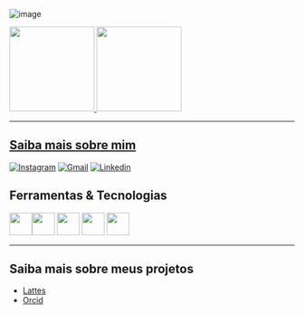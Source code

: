 ![image](https://github.com/YgorRuas/YgorRuas/assets/106711102/ac0fb053-c10b-4dbd-a5d5-5316a5a29005)

<div> 
<a href="https://github.com/seu-usuário-aqui">
<img height="150em" src="https://github-readme-stats.vercel.app/api?username=YgorRuas&show_icons=true&theme=radical&include_all_commits=true&count_private=true"/>
<img height="150em" src="https://github-readme-stats.vercel.app/api/top-langs/?username=YgorRuas&layout=compact&langs_count=7&theme=radical"/>
</div> 

  
  <hr>

## Saiba mais sobre mim

[![Instagram](https://img.shields.io/badge/Instagram-E4405F?style=for-the-badge&logo=instagram&logoColor=white)](https://instagram.com/ygorruas?utm_source=qr&igshid=MzNlNGNkZWQ4Mg%3D%3D)
[![Gmail](https://img.shields.io/badge/Gmail-D14836?style=for-the-badge&logo=gmail&logoColor=white)](https://mail.google.com/mail/u/0/#inbox)
[![Linkedin](https://img.shields.io/badge/LinkedIn-0077B5?style=for-the-badge&logo=linkedin&logoColor=white)](ygor-ruas-768431276)

## Ferramentas & Tecnologias

<img src="https://cdn.jsdelivr.net/gh/devicons/devicon/icons/jupyter/jupyter-original-wordmark.svg" width="40" height="40"/><img src="https://cdn.jsdelivr.net/gh/devicons/devicon/icons/arduino/arduino-original-wordmark.svg" width="40" height="40"/>  <img src="https://cdn.jsdelivr.net/gh/devicons/devicon/icons/cplusplus/cplusplus-original.svg" width="40" height="40"/> 
<img src="https://cdn.jsdelivr.net/gh/devicons/devicon/icons/vscode/vscode-original-wordmark.svg" width="40" height="40"/>
<img src="https://cdn.jsdelivr.net/gh/devicons/devicon/icons/python/python-original-wordmark.svg" width="40" height="40"/> 

<hr>

## Saiba mais sobre meus projetos
- [Lattes](https://lattes.cnpq.br/8852869229454152)<br/>
- [Orcid](https://orcid.org/0009-0006-9149-9565)<br/>
